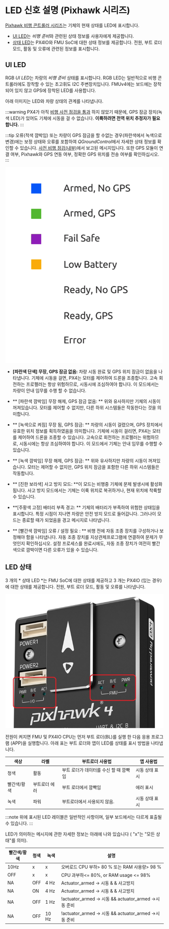 # LED 신호 설명 (Pixhawk 시리즈)

[Pixhawk 비행 콘트롤러 시리즈](../flight_controller/pixhawk_series.md)는 기체의 현재 상태를 LED에 표시합니다.

* [UI LED](#ui_led)는 *비행 준비*와 관련된 상태 정보를 사용자에게 제공합니다.
* [상태 LED](#status_led)는 PX4IO와 FMU SoC에 대한 상태 정보를 제공합니다. 전원, 부트 로더 모드, 활동 및 오류에 관련된 정보를 표시합니다.

<span id="ui_led"></span>

## UI LED 

RGB *UI LED*는 차량의 *비행 준비* 상태를 표시합니다. RGB LED는 일반적으로 비행 콘트롤러에도 장착할 수 있는 초고휘도 I2C 주변장치입니다. FMUv4에는 보드에는 장착되어 있지 않고 GPS에 장착된 LED를 사용합니다.

아래 이미지는 LED와 차량 상태의 관계를 나타냅니다.

:::warning PX4가 아직 [비행 사전 점검을 통과](../flying/pre_flight_checks.md) 하지 않았기 때문에, GPS 잠금 장치(녹색 LED)가 있어도 기체에 시동을 걸 수 없습니다. **이륙하려면 전역 위치 추정자가 필요합니다.**
:::

:::tip
오류(적색 깜박임) 또는 차량이 GPS 잠금을 할 수없는 경우(파란색에서 녹색으로 변경)에는 보정 상태와 오류를 포함하여 *QGroundControl*에서 자세한 상태 정보를 확인할 수 있습니다. [사전 비행 점검(내부)](../flying/pre_flight_checks.md)에서 보고된 메시지입니다. 또한 GPS 모듈이 연결 여부, Pixhawk와 GPS 연동 여부, 정확한 GPS 위치를 전송 여부를 확인하십시오.
:::

![LED 신호 설명](../../assets/flight_controller/pixhawk_led_meanings.gif)

* **[파란색 단색] 무장, GPS 잠금 없음:** 차량 시동 완료 및 GPS 위치 잠금이 없음을 나타냅니다. 기체에 시동을 걸면, PX4는 모터를 제어하여 드론을 조종합니다. 고속 회전하는 프로펠러는 항상 위험하므로, 시동시에 조심하여야 합니다. 이 모드에서는 차량이 안내 임무를 수행 할 수 없습니다.

* ** [파란색 깜박임] 무장 해제, GPS 잠금 없음: ** 위와 유사하지만 기체의 시동이 꺼져있습니다. 모터를 제어할 수 없지만, 다른 하위 시스템들은 작동한다는 것을 의미합니다.

* ** [녹색으로 켜짐] 무장 됨, GPS 잠금: ** 차량의 시동이 걸렸으며, GPS 장치에서 유효한 위치 정보를 획득하였음을 의미합니다. 기체에 시동이 걸리면, PX4는 모터를 제어하여 드론을 조종할 수 있습니다. 고속으로 회전하는 프로펠러는 위험하므로, 시동시에는 항상 조심하여야 합니다. 이 모드에서 기체는 안내 임무를 수행할 수 있습니다.

* ** [녹색 깜박임] 무장 해제, GPS 잠금: ** 위와 유사하지만 차량의 시동이 꺼져있습니다. 모터는 제어할 수 없지만, GPS 위치 잠금을 포함한 다른 하위 시스템들은 작동합니다.

* ** [진한 보라색] 사고 방지 모드: **이 모드는 비행중 기체에 문제 발생시에 활성화됩니다. 사고 방지 모드에서는 기체는 이륙 위치로 복귀하거나, 현재 위치에 착륙할 수 있습니다.

* **[주황색 고정] 배터리 부족 경고: ** 기체의 배터리가 부족하여 위험한 상태임을 표시합니다. 특정 시점이 지나면 차량은 안전 방지 모드로 들어갑니다. 그러나이 모드는 종료할 때가 되었음을 경고 메시지로 나타냅니다.

* ** [빨간색 깜박임] 오류 / 설정 필요 : ** 비행 전에 자동 조종 장치를 구성하거나 보정해야 함을 나타냅니다. 자동 조종 장치를 지상관제프로그램에 연결하여 문제가 무엇인지 확인하십시오. 설정 프로세스를 완료시에도, 자동 조종 장치가 여전히 빨간색으로 깜박이면 다른 오류가 있을 수 있습니다.

<span id="status_led"></span>

## LED 상태

3 개의 * 상태 LED *는 FMU SoC에 대한 상태를 제공하고 3 개는 PX4IO (있는 경우)에 대한 상태를 제공합니다. 전원, 부트 로더 모드, 활동 및 오류를 나타냅니다.

![Pixhawk 4](../../assets/flight_controller/pixhawk4/pixhawk4_status_leds.jpg)

전원이 켜지면 FMU 및 PX4IO CPU는 먼저 부트 로더(BL)를 실행 한 다음 응용 프로그램 (APP)을 실행합니다. 아래 표는 부트 로더와 앱이 LED를 상태를 표시 방법을 나타냅니다.

| 색상     | 라벨      | 부트로더 사용법               | 앱 사용법    |
| ------ | ------- | ---------------------- | -------- |
| 청색     | 활동      | 부트 로더가 데이터를 수신 할 때 깜빡임 | 시동 상태 표시 |
| 빨간색/황색 | 부트로더 에러 | 부트 로더에서 깜빡임            | 에러 표시    |
| 녹색     | 파워      | 부트로더에서 사용되지 않음.        | 시동 상태 표시 |

:::note
위에 표시된 LED 레이블은 일반적인 사항이며, 일부 보드에서는 다르게 표출될 수 있습니다.
:::

LED가 의미하는 메시지에 관한 자세한 정보는 아래에 나와 있습니다 ( "x"는 "모든 상태"를 의미).

| 빨간색/황색 | 청색  | 녹색    | 설명                                                |
| ------ | --- | ----- | ------------------------------------------------- |
| 10Hz   | x   | x     | 오버로드 CPU 부하> 80 % 또는 RAM 사용량> 98 %                |
| OFF    | x   | x     | CPU 과부하<= 80%, or RAM usage <= 98%                |
| NA     | OFF | 4 Hz  | Actuator_armed -> 시동 & & 사고방지                     |
| NA     | ON  | 4 Hz  | Actuator_armed -> 시동 & & 사고방지                     |
| NA     | OFF | 1 Hz  | !actuator_armed -> 시동 && actuator_armed ->시동 준비 |
| NA     | OFF | 10 Hz | !actuator_armed -> 시동 && actuator_armed ->시동 준비 |